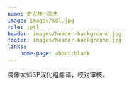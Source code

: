```yaml
---
name: 史大林小同志
image: images/sdl.jpg
role: jptl
header: images/header-background.jpg
footer: images/header-background.jpg
links:
    home-page: about:blank
---
```


偶像大师SP汉化组翻译，校对审核。